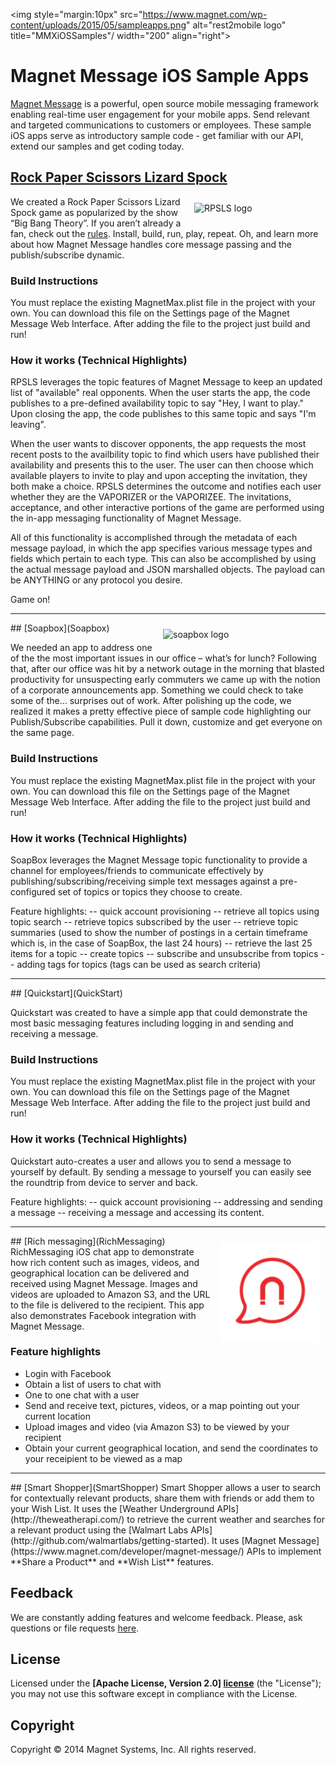 <img style="margin:10px" src="https://www.magnet.com/wp-content/uploads/2015/05/sampleapps.png"
 alt="rest2mobile logo" title="MMXiOSSamples"/ width="200" align="right">

# Magnet Message iOS Sample Apps

[Magnet Message](https://www.magnet.com/developer/magnet-message/) is a powerful, open source mobile messaging framework enabling real-time user engagement for your mobile apps. Send relevant and targeted communications to customers or employees. These sample iOS apps serve as introductory sample code - get familiar with our API, extend our samples and get coding today.

## [Rock Paper Scissors Lizard Spock](RPSLS)
<img style="margin:10px" src="https://www.magnet.com/wp-content/uploads/2015/04/spock.png"
 alt="RPSLS logo" width="200"  align="right" title="RPSLS"/>

We created a Rock Paper Scissors Lizard Spock game as popularized by the show “Big Bang Theory”. If you aren’t already a fan, check out the [rules](http://www.samkass.com/theories/RPSSL.html). Install, build, run, play, repeat. Oh, and learn more about how Magnet Message handles core message passing and the publish/subscribe dynamic.

### Build Instructions

You must replace the existing MagnetMax.plist file in the project with your own. You can download this file on the Settings page of the Magnet Message Web Interface. After adding the file to the project just build and run!

### How it works (Technical Highlights)

RPSLS leverages the topic features of Magnet Message to keep an updated list of "available" real opponents. When the user starts the app, the code publishes to a pre-defined availability topic to say "Hey, I want to play." Upon closing the app, the code publishes to this same topic and says "I'm leaving".

When the user wants to discover opponents, the app requests the most recent posts to the availbility topic to find which users have published their availability and presents this to the user. The user can then choose which available players to invite to play and upon accepting the invitation, they both make a choice. RPSLS determines the outcome and notifies each user whether they are the VAPORIZER or the VAPORIZEE. The invitations, acceptance, and other interactive portions of the game are performed using the in-app messaging functionality of Magnet Message.

All of this functionality is accomplished through the metadata of each message payload, in which the app specifies various message types and fields which pertain to each type. This can also be accomplished by using the actual message payload and JSON marshalled objects. The payload can be ANYTHING or any protocol you desire.

Game on!


<hr>
## [Soapbox](Soapbox)
<img style="margin:10px" src="http://www.threetwelvecreative.com/Portals/207686/images/Stick-Figures-With-Megaphone-800.jpg"
 alt="soapbox logo" width="250" align="right"  title="soapbox"/>

We needed an app to address one of the the most important issues in our office – what’s for lunch? Following that, after our office was hit by a network outage in the morning that blasted productivity for unsuspecting early commuters we came up with the notion of a corporate announcements app. Something we could check to take some of the… surprises out of work. After polishing up the code, we realized it makes a pretty effective piece of sample code highlighting our Publish/Subscribe capabilities. Pull it down, customize and get everyone on the same page.

### Build Instructions

You must replace the existing MagnetMax.plist file in the project with your own. You can download this file on the Settings page of the Magnet Message Web Interface. After adding the file to the project just build and run!

### How it works (Technical Highlights)

SoapBox leverages the Magnet Message topic functionality to provide a channel for employees/friends to communicate effectively by publishing/subscribing/receiving simple text messages against a pre-configured set of topics or topics they choose to create.

Feature highlights: -- quick account provisioning -- retrieve all topics using topic search -- retrieve topics subscribed by the user -- retrieve topic summaries (used to show the number of postings in a certain timeframe which is, in the case of SoapBox, the last 24 hours) -- retrieve the last 25 items for a topic -- create topics -- subscribe and unsubscribe from topics -- adding tags for topics (tags can be used as search criteria)


<hr>
## [Quickstart](QuickStart)

Quickstart was created to have a simple app that could demonstrate the most basic messaging features including logging in and sending and receiving a message.

### Build Instructions

You must replace the existing MagnetMax.plist file in the project with your own. You can download this file on the Settings page of the Magnet Message Web Interface. After adding the file to the project just build and run!

### How it works (Technical Highlights)

Quickstart auto-creates a user and allows you to send a message to yourself by default. By sending a message to yourself you can easily see the roundtrip from device to server and back.

Feature highlights: -- quick account provisioning -- addressing and sending a message -- receiving a message and accessing its content.

<hr>
## [Rich messaging](RichMessaging)
<img style="margin:10px" src="https://raw.githubusercontent.com/magnetsystems/message-samples-android/develop/RichMessaging/app/src/main/res/mipmap-xxhdpi/ic_launcher.png"
 alt="RichMessaging logo" width="160" align="right"  title="RichMessaging"/>
RichMessaging iOS chat app to demonstrate how rich content such as images, videos, and geographical location can be delivered and received using Magnet Message. Images and videos are uploaded to Amazon S3, and the URL to the file is delivered to the recipient. This app also demonstrates Facebook integration with Magnet Message.

### Feature highlights
* Login with Facebook 
* Obtain a list of users to chat with
* One to one chat with a user
* Send and receive text, pictures, videos, or a map pointing out your current location
* Upload images and video (via Amazon S3) to be viewed by your recipient
* Obtain your current geographical location, and send the coordinates to your receipient to be viewed as a map

<hr>
## [Smart Shopper](SmartShopper)
Smart Shopper allows a user to search for contextually relevant products, share them with friends or add them to your Wish List. It uses the [Weather Underground APIs](http://theweatherapi.com/) to retrieve the current weather and searches for a relevant product using the [Walmart Labs APIs](http://github.com/walmartlabs/getting-started). It uses [Magnet Message](https://www.magnet.com/developer/magnet-message/) APIs to implement **Share a Product** and **Wish List** features.

## Feedback

We are constantly adding features and welcome feedback. 
Please, ask questions or file requests [here](https://github.com/magnetsystems/message-samples-ios/issues).

## License

Licensed under the **[Apache License, Version 2.0] [license]** (the "License");
you may not use this software except in compliance with the License.

## Copyright

Copyright © 2014 Magnet Systems, Inc. All rights reserved.

[website]: http://www.magnet.com/
[techdoc]: https://www.magnet.com/documentation-home/
[license]: http://www.apache.org/licenses/LICENSE-2.0

